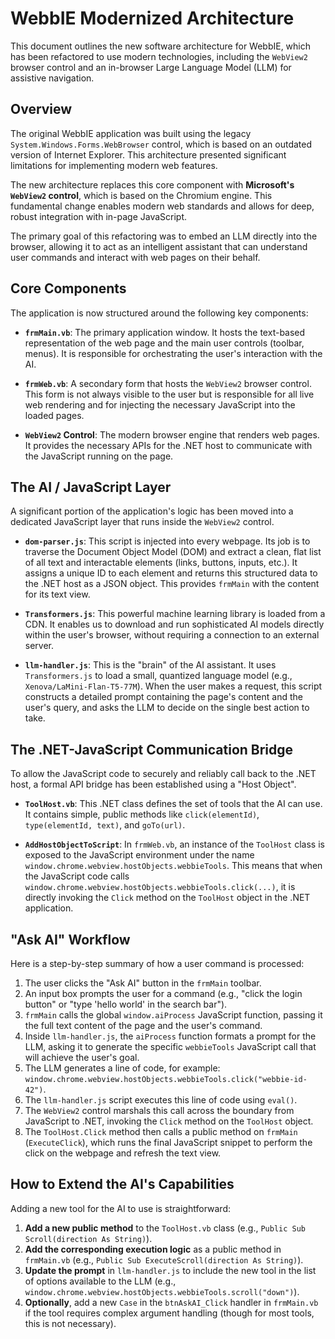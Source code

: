 # WebbIE Modernized Architecture

This document outlines the new software architecture for WebbIE, which has been refactored to use modern technologies, including the `WebView2` browser control and an in-browser Large Language Model (LLM) for assistive navigation.

## Overview

The original WebbIE application was built using the legacy `System.Windows.Forms.WebBrowser` control, which is based on an outdated version of Internet Explorer. This architecture presented significant limitations for implementing modern web features.

The new architecture replaces this core component with **Microsoft's `WebView2` control**, which is based on the Chromium engine. This fundamental change enables modern web standards and allows for deep, robust integration with in-page JavaScript.

The primary goal of this refactoring was to embed an LLM directly into the browser, allowing it to act as an intelligent assistant that can understand user commands and interact with web pages on their behalf.

## Core Components

The application is now structured around the following key components:

-   **`frmMain.vb`**: The primary application window. It hosts the text-based representation of the web page and the main user controls (toolbar, menus). It is responsible for orchestrating the user's interaction with the AI.

-   **`frmWeb.vb`**: A secondary form that hosts the `WebView2` browser control. This form is not always visible to the user but is responsible for all live web rendering and for injecting the necessary JavaScript into the loaded pages.

-   **`WebView2` Control**: The modern browser engine that renders web pages. It provides the necessary APIs for the .NET host to communicate with the JavaScript running on the page.

## The AI / JavaScript Layer

A significant portion of the application's logic has been moved into a dedicated JavaScript layer that runs inside the `WebView2` control.

-   **`dom-parser.js`**: This script is injected into every webpage. Its job is to traverse the Document Object Model (DOM) and extract a clean, flat list of all text and interactable elements (links, buttons, inputs, etc.). It assigns a unique ID to each element and returns this structured data to the .NET host as a JSON object. This provides `frmMain` with the content for its text view.

-   **`Transformers.js`**: This powerful machine learning library is loaded from a CDN. It enables us to download and run sophisticated AI models directly within the user's browser, without requiring a connection to an external server.

-   **`llm-handler.js`**: This is the "brain" of the AI assistant. It uses `Transformers.js` to load a small, quantized language model (e.g., `Xenova/LaMini-Flan-T5-77M`). When the user makes a request, this script constructs a detailed prompt containing the page's content and the user's query, and asks the LLM to decide on the single best action to take.

## The .NET-JavaScript Communication Bridge

To allow the JavaScript code to securely and reliably call back to the .NET host, a formal API bridge has been established using a "Host Object".

-   **`ToolHost.vb`**: This .NET class defines the set of tools that the AI can use. It contains simple, public methods like `click(elementId)`, `type(elementId, text)`, and `goTo(url)`.

-   **`AddHostObjectToScript`**: In `frmWeb.vb`, an instance of the `ToolHost` class is exposed to the JavaScript environment under the name `window.chrome.webview.hostObjects.webbieTools`. This means that when the JavaScript code calls `window.chrome.webview.hostObjects.webbieTools.click(...)`, it is directly invoking the `Click` method on the `ToolHost` object in the .NET application.

## "Ask AI" Workflow

Here is a step-by-step summary of how a user command is processed:

1.  The user clicks the "Ask AI" button in the `frmMain` toolbar.
2.  An input box prompts the user for a command (e.g., "click the login button" or "type 'hello world' in the search bar").
3.  `frmMain` calls the global `window.aiProcess` JavaScript function, passing it the full text content of the page and the user's command.
4.  Inside `llm-handler.js`, the `aiProcess` function formats a prompt for the LLM, asking it to generate the specific `webbieTools` JavaScript call that will achieve the user's goal.
5.  The LLM generates a line of code, for example: `window.chrome.webview.hostObjects.webbieTools.click("webbie-id-42")`.
6.  The `llm-handler.js` script executes this line of code using `eval()`.
7.  The `WebView2` control marshals this call across the boundary from JavaScript to .NET, invoking the `Click` method on the `ToolHost` object.
8.  The `ToolHost.Click` method then calls a public method on `frmMain` (`ExecuteClick`), which runs the final JavaScript snippet to perform the click on the webpage and refresh the text view.

## How to Extend the AI's Capabilities

Adding a new tool for the AI to use is straightforward:

1.  **Add a new public method** to the `ToolHost.vb` class (e.g., `Public Sub Scroll(direction As String)`).
2.  **Add the corresponding execution logic** as a public method in `frmMain.vb` (e.g., `Public Sub ExecuteScroll(direction As String)`).
3.  **Update the prompt** in `llm-handler.js` to include the new tool in the list of options available to the LLM (e.g., `window.chrome.webview.hostObjects.webbieTools.scroll("down")`).
4.  **Optionally**, add a new `Case` in the `btnAskAI_Click` handler in `frmMain.vb` if the tool requires complex argument handling (though for most tools, this is not necessary).
